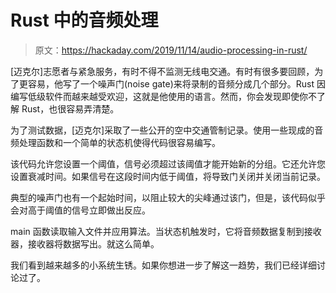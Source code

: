# Rust 中的音频处理

> 原文：<https://hackaday.com/2019/11/14/audio-processing-in-rust/>

[迈克尔]志愿者与紧急服务，有时不得不监测无线电交通。有时有很多要回顾，为了更容易，他写了一个噪声门(noise gate)来将录制的音频分成几个部分。Rust 因编写低级软件而越来越受欢迎，这就是他使用的语言。然而，你会发现即使你不了解 Rust，也很容易弄清楚。

为了测试数据，[迈克尔]采取了一些公开的空中交通管制记录。使用一些现成的音频处理函数和一个简单的状态机使得代码很容易编写。

该代码允许您设置一个阈值，信号必须超过该阈值才能开始新的分组。它还允许您设置衰减时间。如果信号在这段时间内低于阈值，将导致门关闭并关闭当前记录。

典型的噪声门也有一个起始时间，以阻止较大的尖峰通过该门，但是，该代码似乎会对高于阈值的信号立即做出反应。

main 函数读取输入文件并应用算法。当状态机触发时，它将音频数据复制到接收器，接收器将数据写出。就这么简单。

我们看到越来越多的小系统生锈。如果你想进一步了解这一趋势，我们已经详细讨论过了。